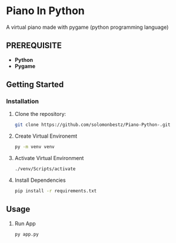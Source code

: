 # Piano In Python

A virtual piano made with pygame (python programming language)

## PREREQUISITE

- **Python**
- **Pygame**

## Getting Started

### Installation

1. Clone the repository:

    ```bash
    git clone https://github.com/solomonbestz/Piano-Python-.git
    ```

2. Create Virtual Environemt

    ```bash
    py -m venv venv
    ```

3. Activate Virtual Environment

    ```bash
    ./venv/Scripts/activate
    ```

4. Install Dependencies

    ```bash
    pip install -r requirements.txt
    ```

## Usage

1. Run App

    ```bash
    py app.py
    ```